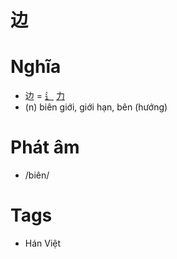 # 边

# Nghĩa
* 边 = [辶](辶.md) [力](力.md)
* (n) biên giới, giới hạn, bên (hướng)

# Phát âm
* /biên/

# Tags
* Hán Việt

